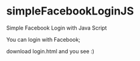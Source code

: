 # simpleFacebookLoginJS
Simple Facebook Login with Java Script

You can login with Facebook;

download login.html and you see :)
